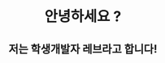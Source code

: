 <html>
  <body>
     <h1 style="text-align: center;">안녕하세요 ?</h1>
     <h2 style="text-align: center;">저는 학생개발자 레브라고 합니다! </h2>
  </body>
</html>
